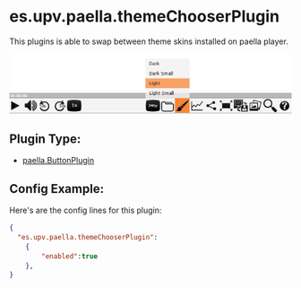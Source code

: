 # es.upv.paella.themeChooserPlugin

This plugins is able to swap between theme skins installed on paella player.

![](images/themeChooserPlugin.jpg)

## Plugin Type:

- [paella.ButtonPlugin](../plugin_type.md)

## Config Example:

Here's are the config  lines for this plugin:

```json
{
  "es.upv.paella.themeChooserPlugin":  
	{
		"enabled":true
	},
}
```
